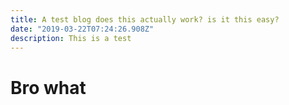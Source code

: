 ```yaml
---
title: A test blog does this actually work? is it this easy?
date: "2019-03-22T07:24:26.908Z"
description: This is a test
---
```


# Bro what
